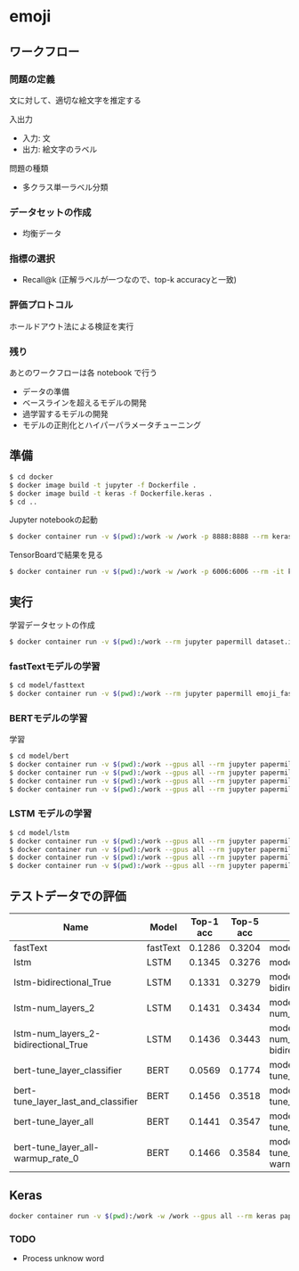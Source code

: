 # emoji

## ワークフロー

### 問題の定義

文に対して、適切な絵文字を推定する

入出力

- 入力: 文
- 出力: 絵文字のラベル

問題の種類

- 多クラス単一ラベル分類

### データセットの作成

- 均衡データ

### 指標の選択

- Recall@k (正解ラベルが一つなので、top-k accuracyと一致)

### 評価プロトコル

ホールドアウト法による検証を実行

### 残り

あとのワークフローは各 notebook で行う

- データの準備
- ベースラインを超えるモデルの開発
- 過学習するモデルの開発
- モデルの正則化とハイパーパラメータチューニング

## 準備

```sh
$ cd docker
$ docker image build -t jupyter -f Dockerfile .
$ docker image build -t keras -f Dockerfile.keras .
$ cd ..
```

Jupyter notebookの起動

```sh
$ docker container run -v $(pwd):/work -w /work -p 8888:8888 --rm keras jupyter notebook --ip 0.0.0.0 --allow-root

```

TensorBoardで結果を見る

```sh
$ docker container run -v $(pwd):/work -w /work -p 6006:6006 --rm -it keras tensorboard --logdir . --host=0.0.0.0
```

## 実行

学習データセットの作成

```sh
$ docker container run -v $(pwd):/work --rm jupyter papermill dataset.ipynb output/dataset_out.ipynb -p tweet_file tweets.json -p test_valid_size_per_emoji 500 -p out_dir output
```

### fastTextモデルの学習

```sh
$ cd model/fasttext
$ docker container run -v $(pwd):/work --rm jupyter papermill emoji_fasttext.ipynb output/output.ipynb
```

### BERTモデルの学習

学習


```sh
$ cd model/bert
$ docker container run -v $(pwd):/work --gpus all --rm jupyter papermill model.ipynb output/bert-tune_layer_classifier.ipynb -p data_dir data -p tune_layer classifier -p name bert-tune_layer_classifier
$ docker container run -v $(pwd):/work --gpus all --rm jupyter papermill model.ipynb output/bert-tune_layer_last_and_classifier.ipynb -p data_dir data -p tune_layer last_and_classifier -p name bert-tune_layer_last_and_classifier
$ docker container run -v $(pwd):/work --gpus all --rm jupyter papermill model.ipynb output/bert-tune_layer_all.ipynb -p data_dir data -p tune_layer all -p name bert-tune_layer_all
$ docker container run -v $(pwd):/work --gpus all --rm jupyter papermill model.ipynb output/bert-tune_layer_all-warmup_rate_0.ipynb -p data_dir data -p tune_layer all -p warmup_rate 0 -p name bert-tune_layer_all-warmup_rate_0
```

### LSTM モデルの学習

```sh
$ cd model/lstm
$ docker container run -v $(pwd):/work --gpus all --rm jupyter papermill model.ipynb output/lstm.ipynb -p data_dir "data" -p name lstm
$ docker container run -v $(pwd):/work --gpus all --rm jupyter papermill model.ipynb output/lstm-bidirectional_True.ipynb -p data_dir "data" -p bidirectional True -p name lstm-bidirectional_True
$ docker container run -v $(pwd):/work --gpus all --rm jupyter papermill model.ipynb output/lstm-num_layers_2.ipynb -p data_dir "data" -p num_layers 2 -p name lstm-num_layers_2
$ docker container run -v $(pwd):/work --gpus all --rm jupyter papermill model.ipynb output/lstm-num_layers_2-bidirectional_True.ipynb -p data_dir "data" -p bidirectional True -p num_layers 2 -p name lstm-num_layers_2-bidirectional_True
```

## テストデータでの評価

| Name | Model | Top-1 acc | Top-5 acc | notebook |
| --- | --- | --- | --- | --- |
| fastText | fastText | 0.1286 | 0.3204 | model/fasttext/output.ipynb |
| lstm | LSTM | 0.1345 | 0.3276 | model/lstm/output/lstm.ipynb |
| lstm-bidirectional_True | LSTM | 0.1331 | 0.3279 | model/lstm/output/lstm-bidirectional_True.ipynb |
| lstm-num_layers_2 | LSTM | 0.1431 | 0.3434 | model/lstm/output/lstm-num_layers_2.ipynb |
| lstm-num_layers_2-bidirectional_True | LSTM | 0.1436 | 0.3443 | model/lstm/output/lstm-num_layers_2-bidirectional_True.ipynb |
| bert-tune_layer_classifier | BERT | 0.0569 | 0.1774 | model/bert/output/bert-tune_layer_classifier.ipynb |
| bert-tune_layer_last_and_classifier | BERT | 0.1456 | 0.3518 | model/bert/output/bert-tune_layer_last_and_classifier.ipynb |
| bert-tune_layer_all | BERT | 0.1441 | 0.3547 | model/bert/output/bert-tune_layer_all.ipynb |
| bert-tune_layer_all-warmup_rate_0 | BERT | 0.1466 | 0.3584 | model/bert/output/bert-tune_layer_all-warmup_rate_0.ipynb |

## Keras

```sh
docker container run -v $(pwd):/work -w /work --gpus all --rm keras papermill model/keras/embedding_flatten_model/model.ipynb model/keras/embedding_flatten_model/output/output.ipynb -p output_dir model/keras/embedding_flatten_model/output -p data_dir data/output
```

### TODO

- Process unknow word